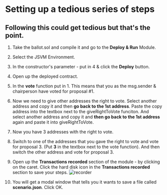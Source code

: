# Setting up a tedious series of steps

## Following this could get tedious but that's the point.

1. Take the ballot.sol and compile it and go to the **Deploy & Run** Module.

2. Select the JSVM Environment.

3. In the constructor's parameter - put in 4 & click the **Deploy** button.

4. Open up the deployed contract.  

5. In the **vote** function put in 1.  This means that you as the msg.sender & chairperson have voted for proposal #1.

6. Now we need to give other addresses the right to vote.  Select another address and copy it and then **go back to the 1st address**.  Paste the copy address into the textbox next to the giveRightToVote funciton.  And select another address and copy it and **then go back to the 1st address** again and paste it into giveRightToVote.

7. Now you have 3 addresses with the right to vote.

8. Switch to one of the addresses that you gave the right to vote and vote for proposal 3.  (Put **3** in the textbox next to the vote function).  And then switch the other address and vote for proposal 3.

9. Open up the **Transactions recorded** section of the module - by clicking on the caret. Click the hard disk icon in the **Transactions recorded** section to save your steps.
![recorder](https://github.com/ethereum/remix-workshops/blob/master/recorder/1_setup/images/recorder.png?raw=true "recorder")

10. You will get a modal window that tells you it wants to save a file called **scenario.json**.  Click OK.
